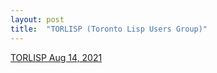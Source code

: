 ```yaml
---
layout: post
title:  "TORLISP (Toronto Lisp Users Group)"
---
```


[TORLISP Aug 14, 2021](https://guitarvydas.github.io/assets/2021-08-14-torlisp/index.html)


<script src="https://utteranc.es/client.js" 
        repo="guitarvydas/guitarvydas.github.io" 
        issue-term="pathname" 
        theme="github-light" 
        crossorigin="anonymous" 
        async> 
</script> 
